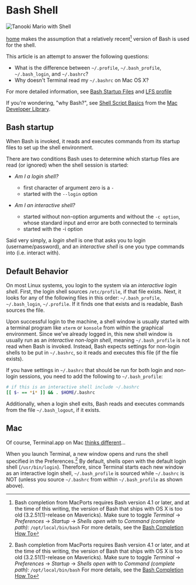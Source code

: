 # Bash Shell

![][Tanooki Mario with Shell]

[home] makes the assumption that a relatively recent[^bash_completion] version of Bash is used for the shell.  

This article is an attempt to answer the following questions:

* What is the difference between `~/.profile`, `~/.bash_profile`, `~/.bash_login`, and `~/.bashrc`?
* Why doesn't Terminal read my `~/.bashrc` on Mac OS X?

For more detailed information, see [Bash Startup Files] and [LFS profile]

If you're wondering, "why Bash?", see [Shell Script Basics] from the [Mac Developer Library].


## Bash startup

When Bash is invoked, it reads and executes commands from its startup files to set up the shell environment.  

There are two conditions Bash uses to determine which startup files are read (or ignored) when the shell session is started:

* *Am I a login shell?*
    * first character of argument zero is a `-`
    * started with the `--login` option

* *Am I an interactive shell?*
    * started without non-option arguments and without the `-c option`, whose standard input and error are both connected  to terminals
    * started with the -i option

Said very simply, a _login shell_ is one that asks you to login (username/password), and an _interactive shell_ is one you type commands into (i.e. interact with).


## Default Behavior

On most Linux systems, you login to the system via an _interactive login shell_.  First, the login shell sources `/etc/profile`, if that file exists.   Next, it looks for any of the following files in this order: `~/.bash_profile`, `~/.bash_login`, `~/.profile`.  If it finds one that exists and is readable, Bash sources the file.

Upon successful login to the machine, a shell window is usually started with a terminal program like `xterm` or `konsole` from within the graphical environment.  Since we've already logged in, this new shell window is usually run as an _interactive non-login shell_, meaning `~/.bash_profile` is not read when Bash is invoked.  Instead, Bash expects settings for non-login shells to be put in `~/.bashrc`, so it reads and executes this file (if the file exists).

If you have settings in `~/.bashrc` that should be run for both login and non-login sessions, you need to add the following to `~/.bash_profile`:

```bash
# if this is an interactive shell include ~/.bashrc
[[ $- == *i* ]] && . $HOME/.bashrc
```

Additionally, when a login shell exits, Bash reads and executes commands from the file `~/.bash_logout`, if it exists.


## Mac

Of course, Terminal.app on Mac [thinks different]...

When you launch Terminal, a new window opens and runs the shell specified in the Preferences.[^bash_completion]  By default, shells open with the default login shell (`/usr/bin/login`).  Therefore, since Terminal starts each new window as an interactive login shell, `~/.bash_profile` is sourced while `~/.bashrc` is NOT (unless you source `~/.bashrc` from within `~/.bash_profile` as shown above).


[Tanooki Mario with Shell]: images/tanooki_mario_shell.gif "Tanooki Mario with Shell"
[home]: http://github.com/cdwilson/home
[Shell Script Basics]: https://developer.apple.com/library/mac/documentation/opensource/conceptual/shellscripting/shell_scripts/shell_scripts.html#//apple_ref/doc/uid/TP40004268-CH237-SW3
[Mac Developer Library]: https://developer.apple.com/library/mac/navigation/
[Bash Startup Files]: https://www.gnu.org/software/bash/manual/html_node/Bash-Startup-Files.html
[thinks different]: http://www.youtube.com/watch?v=nmwXdGm89Tk
[Bash Completion How To]: http://trac.macports.org/wiki/howto/bash-completion
[LFS profile]: http://www.linuxfromscratch.org/blfs/view/svn/postlfs/profile.html

[^bash_completion]: Bash completion from MacPorts requires Bash version 4.1 or later, and at the time of this writing, the version of Bash that ships with OS X is too old (3.2.51(1)-release on Mavericks).  Make sure to toggle _Terminal_ -> _Preferences_ -> _Startup_ -> _Shells open with_ to _Command (complete path):_ `/opt/local/bin/bash`
For more details, see the [Bash Completion How To]
